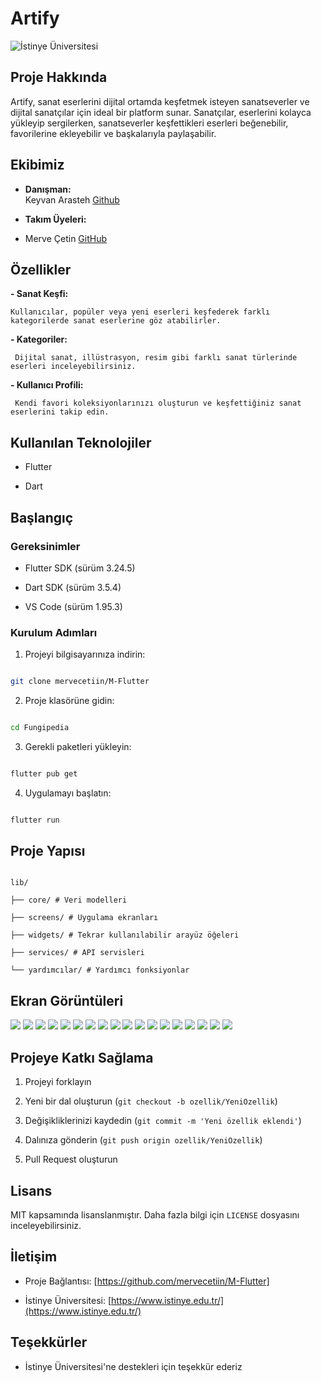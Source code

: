 # Artify

  

![İstinye Üniversitesi](https://www.unitededucation.com/linklogoch/istinye-university-logo.png)

  

## Proje Hakkında

Artify, sanat eserlerini dijital ortamda keşfetmek isteyen sanatseverler ve dijital sanatçılar için ideal bir platform sunar. Sanatçılar, eserlerini kolayca yükleyip sergilerken, sanatseverler keşfettikleri eserleri beğenebilir, favorilerine ekleyebilir ve başkalarıyla paylaşabilir.



  

## Ekibimiz

-  **Danışman:**  
Keyvan Arasteh [Github](https://github.com/keyvanarasteh)


-  **Takım Üyeleri:**

- Merve Çetin [GitHub](https://github.com/mervecetiin)

  
## Özellikler

**- Sanat Keşfi:**

	Kullanıcılar, popüler veya yeni eserleri keşfederek farklı kategorilerde sanat eserlerine göz atabilirler.
**- Kategoriler:**

	 Dijital sanat, illüstrasyon, resim gibi farklı sanat türlerinde eserleri inceleyebilirsiniz.
**- Kullanıcı Profili:**

	 Kendi favori koleksiyonlarınızı oluşturun ve keşfettiğiniz sanat eserlerini takip edin.
## Kullanılan Teknolojiler

- Flutter

- Dart

## Başlangıç

  

### Gereksinimler

- Flutter SDK (sürüm 3.24.5)

- Dart SDK (sürüm 3.5.4)

- VS Code (sürüm 1.95.3)

  

### Kurulum Adımları

1. Projeyi bilgisayarınıza indirin:

```bash

git clone mervecetiin/M-Flutter

```

  

2. Proje klasörüne gidin:

```bash

cd Fungipedia

```

  

3. Gerekli paketleri yükleyin:

```bash

flutter pub get

```

  

4. Uygulamayı başlatın:

```bash

flutter run

```

  

## Proje Yapısı

```

lib/

├── core/ # Veri modelleri

├── screens/ # Uygulama ekranları

├── widgets/ # Tekrar kullanılabilir arayüz öğeleri

├── services/ # API servisleri

└── yardımcılar/ # Yardımcı fonksiyonlar

```

  

## Ekran Görüntüleri
![](<assets/images/Ekran Resmi 2025-01-30 18.16.00.png>) ![](<assets/images/Ekran Resmi 2025-01-30 18.17.52.png>) ![](<assets/images/Ekran Resmi 2025-01-30 18.19.49.png>) ![](<assets/images/Ekran Resmi 2025-01-30 18.20.15.png>) ![](<assets/images/Ekran Resmi 2025-01-30 18.20.31.png>) ![](<assets/images/Ekran Resmi 2025-01-30 18.20.51.png>) ![](<assets/images/Ekran Resmi 2025-01-30 18.21.10.png>) ![](<assets/images/Ekran Resmi 2025-01-30 18.21.40.png>) ![](<assets/images/Ekran Resmi 2025-01-30 18.22.07.png>) ![](<assets/images/Ekran Resmi 2025-01-30 18.22.27.png>) ![](<assets/images/Ekran Resmi 2025-01-30 18.22.54.png>) ![](<assets/images/Ekran Resmi 2025-01-30 18.23.12.png>) ![](<assets/images/Ekran Resmi 2025-01-30 18.23.24.png>) ![](<assets/images/Ekran Resmi 2025-01-30 18.23.35.png>) ![](<assets/images/Ekran Resmi 2025-01-30 18.27.32.png>) ![](<assets/images/Ekran Resmi 2025-01-30 18.27.45.png>) ![](<assets/images/Ekran Resmi 2025-01-30 18.28.00.png>) ![](<assets/images/Ekran Resmi 2025-01-30 18.28.16.png>)
  

## Projeye Katkı Sağlama

1. Projeyi forklayın

2. Yeni bir dal oluşturun (`git checkout -b ozellik/YeniOzellik`)

3. Değişikliklerinizi kaydedin (`git commit -m 'Yeni özellik eklendi'`)

4. Dalınıza gönderin (`git push origin ozellik/YeniOzellik`)

5. Pull Request oluşturun

  

## Lisans

MIT kapsamında lisanslanmıştır. Daha fazla bilgi için `LICENSE` dosyasını inceleyebilirsiniz.

  

## İletişim

- Proje Bağlantısı: [https://github.com/mervecetiin/M-Flutter]

- İstinye Üniversitesi: [https://www.istinye.edu.tr/](https://www.istinye.edu.tr/)

  

## Teşekkürler

- İstinye Üniversitesi'ne destekleri için teşekkür ederiz
